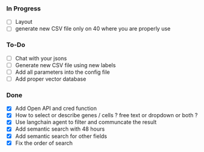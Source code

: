 ### In Progress
- [ ] Layout
- [ ] generate new CSV file only on 40 where you are properly use
### To-Do
- [ ] Chat with your jsons
- [ ] Generate new CSV file using new labels
- [ ] Add all parameters into the config file
- [ ] Add proper vector database
### Done
- [x] Add Open API and cred function
- [x] How to select or describe genes / cells ? free text or dropdown or both ?
- [x] Use langchain agent to filter and communcate the result
- [x] Add semantic search with 48 hours
- [x] Add semantic search for other fields
- [x] Fix the order of search